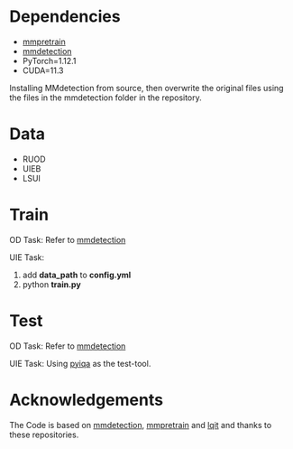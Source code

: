 # Dependencies
- [mmpretrain](https://github.com/open-mmlab/mmpretrain)
- [mmdetection](https://github.com/open-mmlab/mmdetection)
- PyTorch=1.12.1
- CUDA=11.3

Installing MMdetection from source, then overwrite the original files using the files in the mmdetection folder in the repository.

# Data
- RUOD
- UIEB
- LSUI

# Train
OD Task: Refer to [mmdetection](https://github.com/open-mmlab/mmdetection)

UIE Task:
1. add **data_path** to **config.yml**
2. python **train.py**

# Test
OD Task: Refer to [mmdetection](https://github.com/open-mmlab/mmdetection)

UIE Task: Using [pyiqa](https://github.com/chaofengc/IQA-PyTorch) as the test-tool.

# Acknowledgements
The Code is based on [mmdetection](https://github.com/open-mmlab/mmdetection), [mmpretrain](https://github.com/open-mmlab/mmpretrain) and [lqit](https://github.com/BIGWangYuDong/lqit) and thanks to these repositories.